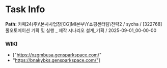 # Task Info

**Path:** 카페24(주)\본사사업장\[CG]MI본부\Y쇼핑센터팀\전략2 / sycha / [322768] 풀오토메이션 기획 및 실행 _ 제작 시나리오 설계_기획 / 2025-09-01_00-00-00

### WIKI
- ["https://xzgmbusa.gensparkspace.com/"
- "https://bnakybks.gensparkspace.com/"]

